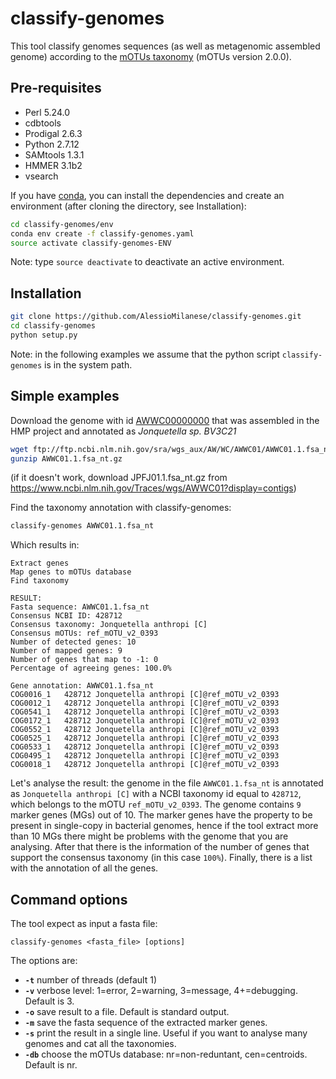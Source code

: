 classify-genomes
========
This tool classify genomes sequences (as well as metagenomic assembled genome) according to the [mOTUs taxonomy](https://github.com/motu-tool/mOTUs_v2) (mOTUs version 2.0.0).

Pre-requisites
--------------
* Perl 5.24.0
* cdbtools
* Prodigal 2.6.3
* Python 2.7.12
* SAMtools 1.3.1
* HMMER 3.1b2
* vsearch

If you have [conda](https://conda.io/docs/), you can install the dependencies and create an environment (after cloning the directory, see Installation):
```bash
cd classify-genomes/env
conda env create -f classify-genomes.yaml
source activate classify-genomes-ENV
```
Note: type `source deactivate` to deactivate an active environment.

Installation
--------------
```bash
git clone https://github.com/AlessioMilanese/classify-genomes.git
cd classify-genomes
python setup.py
```

Note: in the following examples we assume that the python script ```classify-genomes``` is in the system path.


Simple examples
--------------

Download the genome with id [AWWC00000000](https://www.ncbi.nlm.nih.gov/nuccore/AWWC00000000.1) that was assembled in the HMP project and annotated as *Jonquetella sp. BV3C21*
```bash
wget ftp://ftp.ncbi.nlm.nih.gov/sra/wgs_aux/AW/WC/AWWC01/AWWC01.1.fsa_nt.gz
gunzip AWWC01.1.fsa_nt.gz
```
(if it doesn't work, download JPFJ01.1.fsa_nt.gz from https://www.ncbi.nlm.nih.gov/Traces/wgs/AWWC01?display=contigs)

Find the taxonomy annotation with classify-genomes:
```bash
classify-genomes AWWC01.1.fsa_nt
```

Which results in:
```
Extract genes
Map genes to mOTUs database
Find taxonomy

RESULT:
Fasta sequence: AWWC01.1.fsa_nt
Consensus NCBI ID: 428712
Consensus taxonomy: Jonquetella anthropi [C]
Consensus mOTUs: ref_mOTU_v2_0393
Number of detected genes: 10
Number of mapped genes: 9
Number of genes that map to -1: 0
Percentage of agreeing genes: 100.0%

Gene annotation: AWWC01.1.fsa_nt
COG0016_1	428712 Jonquetella anthropi [C]@ref_mOTU_v2_0393
COG0012_1	428712 Jonquetella anthropi [C]@ref_mOTU_v2_0393
COG0541_1	428712 Jonquetella anthropi [C]@ref_mOTU_v2_0393
COG0172_1	428712 Jonquetella anthropi [C]@ref_mOTU_v2_0393
COG0552_1	428712 Jonquetella anthropi [C]@ref_mOTU_v2_0393
COG0525_1	428712 Jonquetella anthropi [C]@ref_mOTU_v2_0393
COG0533_1	428712 Jonquetella anthropi [C]@ref_mOTU_v2_0393
COG0495_1	428712 Jonquetella anthropi [C]@ref_mOTU_v2_0393
COG0018_1	428712 Jonquetella anthropi [C]@ref_mOTU_v2_0393
```

Let's analyse the result: the genome in the file `AWWC01.1.fsa_nt` is annotated as `Jonquetella anthropi [C]` with a NCBI taxonomy id equal to `428712`, which belongs to the mOTU `ref_mOTU_v2_0393`. The genome contains `9` marker genes (MGs) out of 10. The marker genes have the property to be present in single-copy in bacterial genomes, hence if the tool extract more than 10 MGs there might be problems with the genome that you are analysing. After that there is the information of the number of genes that support the consensus taxonomy (in this case `100%`). Finally, there is a list with the annotation of all the genes.  

Command options
--------------

The tool expect as input a fasta file:
```
classify-genomes <fasta_file> [options]
```

The options are:
* **`-t`** number of threads (default 1)
* **`-v`** verbose level: 1=error, 2=warning, 3=message, 4+=debugging. Default is 3.
* **`-o`** save result to a file. Default is standard output.
* **`-m`** save the fasta sequence of the extracted marker genes.
* **`-s`** print the result in a single line. Useful if you want to analyse many genomes and cat all the taxonomies.
* **`-db`** choose the mOTUs database: nr=non-reduntant, cen=centroids. Default is nr.
